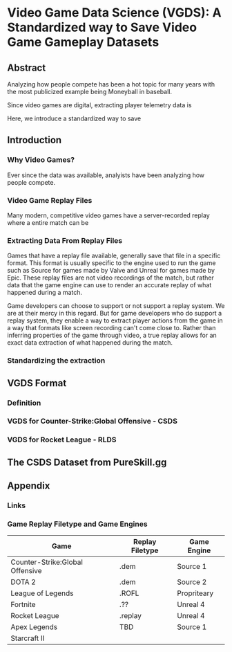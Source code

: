 # Video Game Data Science (VGDS): A Standardized way to Save Video Game Gameplay Datasets

## Abstract

Analyzing how people compete has been a hot topic for many years with the most publicized example being Moneyball in baseball.

Since video games are digital, extracting player telemetry data is 

Here, we introduce a standardized way to save 

## Introduction

### Why Video Games?
Ever since the data was available, analyists have been analyzing how people compete.
### Video Game Replay Files
Many modern, competitive video games have a server-recorded replay where a entire match can be 
### Extracting Data From Replay Files
Games that have a replay file available, generally save that file in a specific format. This format is usually specific to the engine used to run the game such as Source for games made by Valve and Unreal for games made by Epic. These replay files are not video recordings of the match, but rather data that the game engine can use to render an accurate replay of what happened during a match.

Game developers can choose to support or not support a replay system. We are at their mercy in this regard. But for game developers who do support a replay system, they enable a way to extract player actions from the game in a way that formats like screen recording can't come close to. Rather than inferring properties of the game through video, a true replay allows for an exact data extraction of what happened during the match. 

### Standardizing the extraction


## VGDS Format

### Definition

### VGDS for Counter-Strike:Global Offensive - CSDS

### VGDS for Rocket League - RLDS


## The CSDS Dataset from PureSkill.gg


## Appendix

### Links



### Game Replay Filetype and Game Engines

| Game      | Replay Filetype | Game Engine |
| ----------- | ----------- | ---- |
| Counter-Strike:Global Offensive      | .dem       | Source 1 |
| DOTA 2   | .dem        | Source 2 |
| League of Legends   | .ROFL | Propriteary |
| Fortnite   | .?? | Unreal 4 |
| Rocket League   | .replay | Unreal 4 |
| Apex Legends | TBD | Source 1 |
| Starcraft II |  |  |